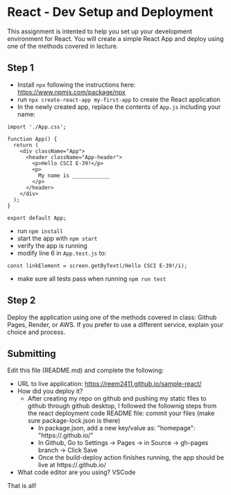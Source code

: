 # React - Dev Setup and Deployment

This assignment is intented to help you set up your development environment for React. You will create a simple React App and deploy using one of the methods covered in lecture.

## Step 1
- Install `npx` following the instructions here: https://www.npmjs.com/package/npx
- run `npx create-react-app my-first-app` to create the React application
- In the newly created app, replace the contents of `App.js` including your name:

```
import './App.css';

function App() {
  return (
    <div className="App">
      <header className="App-header">
        <p>Hello CSCI E-39!</p>
        <p>
          My name is ____________
        </p>
      </header>
    </div>
  );
}

export default App;
```

- run `npm install`
- start the app with `npm start`
- verify the app is running
- modify line 6 in `App.test.js` to:

`const linkElement = screen.getByText(/Hello CSCI E-39!/i);`

- make sure all tests pass when running `npm run test` 

## Step 2
Deploy the application using one of the methods covered in class: Github Pages, Render, or AWS. If you prefer to use a different service, explain your choice and process.

## Submitting
Edit this file (README.md) and complete the following:

- URL to live application: https://reem2411.github.io/sample-react/
- How did you deploy it? 
    - After creating my repo on github and pushing my static files to github through github desktop, I followed the follownig steps from the react deployment code README file: 
    commit your files (make sure package-lock.json is there)
      - In package.json, add a new key/value as: "homepage": "https://<user>.github.io/<repo>"
      - In Github, Go to Settings -> Pages -> in Source -> gh-pages branch -> Click Save
      - Once the build-deploy action finishes running, the app should be live at https://<user>.github.io/<repo>
- What code editor are you using? VSCode 

That is all!

